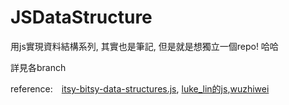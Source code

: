 # JSDataStructure
用js實現資料結構系列, 其實也是筆記, 但是就是想獨立一個repo! 哈哈

詳見各branch

reference:　[itsy-bitsy-data-structures.js](https://github.com/thejameskyle/itsy-bitsy-data-structures/blob/master/itsy-bitsy-data-structures.js), [luke_lin的js](http://www.cnblogs.com/webFrontDev/p/3657771.html),[wuzhiwei](http://wuzhiwei.net/ds_app_linkedlist/)

